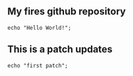 ## My fires github repository
```
echo "Hello World!";
```
## This is a patch updates

```
echo "first patch";
```
